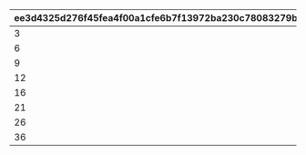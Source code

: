 |ee3d4325d276f45fea4f00a1cfe6b7f13972ba230c78083279b0e95755250970|e8563450207a724432817fc3fb7fe71efd0304fbe2bf3f13d50e08490112e5db|cff8aeb4cd44916c6505a8aafde9661bf3a7806d64d109f73d2947291bf6e8e0|a73616033fa1200e4a6623e41b9b23e50d30037a166c865e71986d99ba459f9b|b8efe55ec3ec9d9b8c8fa75c3fe68c2e5adb83cd4a22cffd3a7eba4d320be8e5|
| --- | --- | --- | --- | --- |
|3|2|300|4|1|
|6|5|600|7|2|
|9|8|1000|10|3|
|12|11|1500|13|4|
|16|15|2000|17|5|
|21|20|4000|22|6|
|26|25|5000|27|7|
|36|35|6000|37|8|